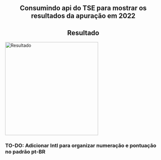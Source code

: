 
<h2 align="center"> Consumindo api do TSE para mostrar os resultados da apuração em 2022 </h2>  


<h2 align="center"> Resultado </h2>  

<p>
      <img  src="https://user-images.githubusercontent.com/73318684/193703936-9e8f34fc-9081-4a52-a3d8-76e6f42bc87c.png" width="300" alt="Resultado"/>
</p>  

<h3>  TO-DO: Adicionar Intl para organizar numeração e pontuação no padrão pt-BR </h3>  



  
